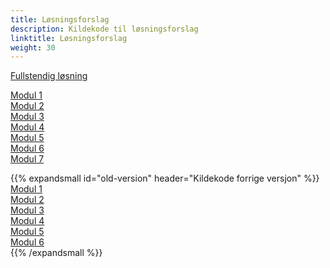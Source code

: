```yaml
---
title: Løsningsforslag
description: Kildekode til løsningsforslag
linktitle: Løsningsforslag
weight: 30
---
```


[Fullstendig løsning](https://altinn.studio/repos/testdep/flyttemelding-sogndal/)

[Modul 1](https://altinn.studio/repos/testdep/flyttemelding-sogndal/src/branch/modul1)  
[Modul 2](https://altinn.studio/repos/testdep/flyttemelding-sogndal/src/branch/modul2)  
[Modul 3](https://altinn.studio/repos/testdep/flyttemelding-sogndal/src/branch/modul3)  
[Modul 4](https://altinn.studio/repos/testdep/flyttemelding-sogndal/src/branch/modul4)  
[Modul 5](https://altinn.studio/repos/testdep/flyttemelding-sogndal/src/branch/modul5)  
[Modul 6](https://altinn.studio/repos/testdep/flyttemelding-sogndal/src/branch/modul6)  
[Modul 7](https://altinn.studio/repos/testdep/flyttemelding-sogndal/src/branch/modul7)  


{{% expandsmall id="old-version" header="Kildekode forrige versjon" %}}
[Modul 1](https://altinn.studio/repos/ttd/tilflytter-sogndal-lf/src/branch/bolk/1)  
[Modul 2](https://altinn.studio/repos/ttd/tilflytter-sogndal-lf/src/branch/bolk/2)  
[Modul 3](https://altinn.studio/repos/ttd/tilflytter-sogndal-lf/src/branch/bolk/3)  
[Modul 4](https://altinn.studio/repos/ttd/tilflytter-sogndal-lf/src/branch/bolk/4)  
[Modul 5](https://altinn.studio/repos/ttd/tilflytter-sogndal-lf/src/branch/bolk/5)  
[Modul 6](https://altinn.studio/repos/ttd/tilflytter-sogndal-lf/src/branch/bolk/6)  
{{% /expandsmall %}}